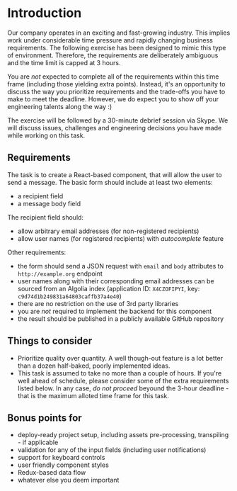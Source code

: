 # Introduction

Our company operates in an exciting and fast-growing industry. This implies work under considerable time pressure and rapidly changing business requirements. The following exercise has been designed to mimic this type of environment. Therefore, the requirements are deliberately ambiguous and the time limit is capped at 3 hours.

You are *not* expected to complete all of the requirements within this time frame (including those yielding extra points). Instead, it's an opportunity to discuss the way you prioritize requirements and the trade-offs you have to make to meet the deadline. However, we do expect you to show off your engineering talents along the way :)

The exercise will be followed by a 30-minute debrief session via Skype. We will discuss issues, challenges and engineering decisions you have made while working on this task.

## Requirements

The task is to create a React-based component, that will allow the user to send a message. The basic form should include at least two elements:

- a recipient field
- a message body field

The recipient field should:

- allow arbitrary email addresses (for non-registered recipients)
- allow user names (for registered recipients) with *autocomplete* feature

Other requirements:

- the form should send a JSON request with `email` and `body` attributes to `http://example.org` endpoint
- user names along with their corresponding email addresses can be sourced from an Algolia index (application ID: `X4CZOFIPYI`, key: `c9d74d1b249831a64803caffb37a4e40`)
- there are no restriction on the use of 3rd party libraries
- you are *not* required to implement the backend for this component
- the result should be published in a publicly available GitHub repository

## Things to consider

- Prioritize quality over quantity. A well though-out feature is a lot better than a dozen half-baked, poorly implemented ideas.
- This task is assumed to take no more than a couple of hours. If you're well ahead of schedule, please consider some of the extra requirements listed below. In any case, *do not proceed* beyound the 3-hour deadline - that is the maximum alloted time frame for this task.

## Bonus points for

- deploy-ready project setup, including assets pre-processing, transpiling - if applicable
- validation for any of the input fields (including user notifications)
- support for keyboard controls
- user friendly component styles
- Redux-based data flow
- whatever else you deem important
